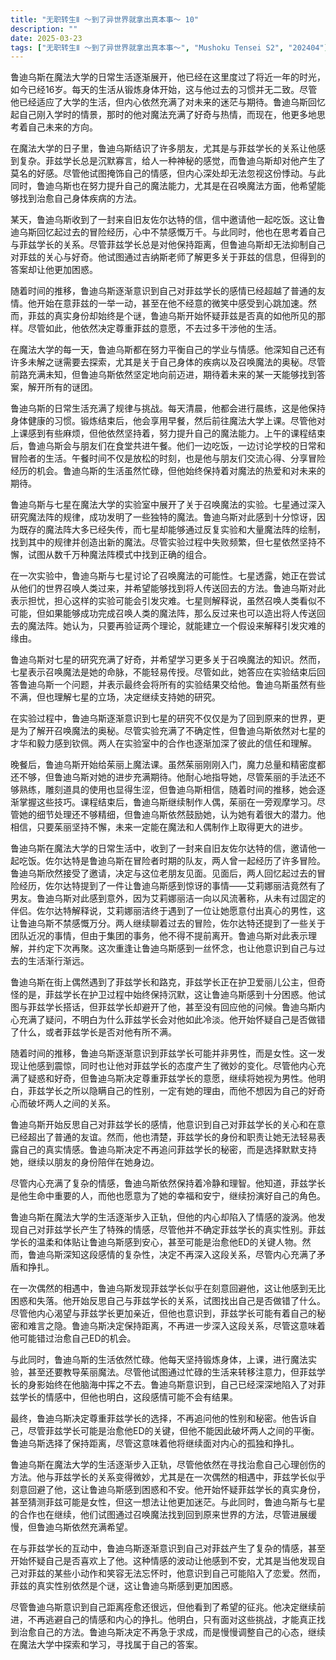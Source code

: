```yaml
---
title: "无职转生Ⅱ ～到了异世界就拿出真本事～ 10"
description: ""
date: 2025-03-23
tags: ["无职转生Ⅱ ～到了异世界就拿出真本事～", "Mushoku Tensei S2", "202404"]
---
```


鲁迪乌斯在魔法大学的日常生活逐渐展开，他已经在这里度过了将近一年的时光，如今已经16岁。每天的生活从锻炼身体开始，这与他过去的习惯并无二致。尽管他已经适应了大学的生活，但内心依然充满了对未来的迷茫与期待。鲁迪乌斯回忆起自己刚入学时的情景，那时的他对魔法充满了好奇与热情，而现在，他更多地思考着自己未来的方向。

在魔法大学的日子里，鲁迪乌斯结识了许多朋友，尤其是与菲兹学长的关系让他感到复杂。菲兹学长总是沉默寡言，给人一种神秘的感觉，而鲁迪乌斯却对他产生了莫名的好感。尽管他试图掩饰自己的情感，但内心深处却无法忽视这份悸动。与此同时，鲁迪乌斯也在努力提升自己的魔法能力，尤其是在召唤魔法方面，他希望能够找到治愈自己身体疾病的方法。

某天，鲁迪乌斯收到了一封来自旧友佐尔达特的信，信中邀请他一起吃饭。这让鲁迪乌斯回忆起过去的冒险经历，心中不禁感慨万千。与此同时，他也在思考着自己与菲兹学长的关系。尽管菲兹学长总是对他保持距离，但鲁迪乌斯却无法抑制自己对菲兹的关心与好奇。他试图通过吉纳斯老师了解更多关于菲兹的信息，但得到的答案却让他更加困惑。

随着时间的推移，鲁迪乌斯逐渐意识到自己对菲兹学长的感情已经超越了普通的友情。他开始在意菲兹的一举一动，甚至在他不经意的微笑中感受到心跳加速。然而，菲兹的真实身份却始终是个谜，鲁迪乌斯开始怀疑菲兹是否真的如他所见的那样。尽管如此，他依然决定尊重菲兹的意愿，不去过多干涉他的生活。

在魔法大学的每一天，鲁迪乌斯都在努力平衡自己的学业与情感。他深知自己还有许多未解之谜需要去探索，尤其是关于自己身体的疾病以及召唤魔法的奥秘。尽管前路充满未知，但鲁迪乌斯依然坚定地向前迈进，期待着未来的某一天能够找到答案，解开所有的谜团。

鲁迪乌斯的日常生活充满了规律与挑战。每天清晨，他都会进行晨练，这是他保持身体健康的习惯。锻炼结束后，他会享用早餐，然后前往魔法大学上课。尽管他对上课感到有些麻烦，但他依然坚持着，努力提升自己的魔法能力。上午的课程结束后，鲁迪乌斯会与朋友们在食堂共进午餐。他们一边吃饭，一边讨论学校的日常和冒险者的生活。午餐时间不仅是放松的时刻，也是他与朋友们交流心得、分享冒险经历的机会。鲁迪乌斯的生活虽然忙碌，但他始终保持着对魔法的热爱和对未来的期待。

鲁迪乌斯与七星在魔法大学的实验室中展开了关于召唤魔法的实验。七星通过深入研究魔法阵的规律，成功发明了一些独特的魔法。鲁迪乌斯对此感到十分惊讶，因为既存的魔法阵大多已经失传，而七星却能够通过反复实验和大量魔法阵的绘制，找到其中的规律并创造出新的魔法。尽管实验过程中失败频繁，但七星依然坚持不懈，试图从数千万种魔法阵模式中找到正确的组合。

在一次实验中，鲁迪乌斯与七星讨论了召唤魔法的可能性。七星透露，她正在尝试从他们的世界召唤人类过来，并希望能够找到将人传送回去的方法。鲁迪乌斯对此表示担忧，担心这样的实验可能会引发灾难。七星则解释说，虽然召唤人类看似不可能，但如果能够成功完成召唤人类的魔法阵，那么反过来也可以造出将人传送回去的魔法阵。她认为，只要再验证两个理论，就能建立一个假设来解释引发灾难的缘由。

鲁迪乌斯对七星的研究充满了好奇，并希望学习更多关于召唤魔法的知识。然而，七星表示召唤魔法是她的命脉，不能轻易传授。尽管如此，她答应在实验结束后回答鲁迪乌斯一个问题，并表示最终会将所有的实验结果交给他。鲁迪乌斯虽然有些不满，但也理解七星的立场，决定继续支持她的研究。

在实验过程中，鲁迪乌斯逐渐意识到七星的研究不仅仅是为了回到原来的世界，更是为了解开召唤魔法的奥秘。尽管实验充满了不确定性，但鲁迪乌斯依然对七星的才华和毅力感到钦佩。两人在实验室中的合作也逐渐加深了彼此的信任和理解。

晚餐后，鲁迪乌斯开始给茱丽上魔法课。虽然茱丽刚刚入门，魔力总量和精密度都还不够，但鲁迪乌斯对她的进步充满期待。他耐心地指导她，尽管茱丽的手法还不够熟练，雕刻道具的使用也显得生涩，但鲁迪乌斯相信，随着时间的推移，她会逐渐掌握这些技巧。课程结束后，鲁迪乌斯继续制作人偶，茱丽在一旁观摩学习。尽管她的细节处理还不够精细，但鲁迪乌斯依然鼓励她，认为她有着很大的潜力。他相信，只要茱丽坚持不懈，未来一定能在魔法和人偶制作上取得更大的进步。

鲁迪乌斯在魔法大学的日常生活中，收到了一封来自旧友佐尔达特的信，邀请他一起吃饭。佐尔达特是鲁迪乌斯在冒险者时期的队友，两人曾一起经历了许多冒险。鲁迪乌斯欣然接受了邀请，决定与这位老朋友见面。见面后，两人回忆起过去的冒险经历，佐尔达特提到了一件让鲁迪乌斯感到惊讶的事情——艾莉娜丽洁竟然有了男友。鲁迪乌斯对此感到意外，因为艾莉娜丽洁一向以风流著称，从未有过固定的伴侣。佐尔达特解释说，艾莉娜丽洁终于遇到了一位让她愿意付出真心的男性，这让鲁迪乌斯不禁感慨万分。两人继续聊着过去的冒险，佐尔达特还提到了一些关于团队近况的事情，但由于集团的事务，他不得不提前离开。鲁迪乌斯对此表示理解，并约定下次再聚。这次重逢让鲁迪乌斯感到一丝怀念，也让他意识到自己与过去的生活渐行渐远。

鲁迪乌斯在街上偶然遇到了菲兹学长和路克，菲兹学长正在护卫爱丽儿公主，但奇怪的是，菲兹学长在护卫过程中始终保持沉默，这让鲁迪乌斯感到十分困惑。他试图与菲兹学长搭话，但菲兹学长却避开了他，甚至没有回应他的问候。鲁迪乌斯内心充满了疑问，不明白为什么菲兹学长会对他如此冷淡。他开始怀疑自己是否做错了什么，或者菲兹学长是否对他有所不满。

随着时间的推移，鲁迪乌斯逐渐意识到菲兹学长可能并非男性，而是女性。这一发现让他感到震惊，同时也让他对菲兹学长的态度产生了微妙的变化。尽管他内心充满了疑惑和好奇，但鲁迪乌斯决定尊重菲兹学长的意愿，继续将她视为男性。他明白，菲兹学长之所以隐瞒自己的性别，一定有她的理由，而他不想因为自己的好奇心而破坏两人之间的关系。

鲁迪乌斯开始反思自己对菲兹学长的感情，他意识到自己对菲兹学长的关心和在意已经超出了普通的友谊。然而，他也清楚，菲兹学长的身份和职责让她无法轻易表露自己的真实情感。鲁迪乌斯决定不再追问菲兹学长的秘密，而是选择默默支持她，继续以朋友的身份陪伴在她身边。

尽管内心充满了复杂的情感，鲁迪乌斯依然保持着冷静和理智。他知道，菲兹学长是他生命中重要的人，而他也愿意为了她的幸福和安宁，继续扮演好自己的角色。

鲁迪乌斯在魔法大学的生活逐渐步入正轨，但他的内心却陷入了情感的漩涡。他发现自己对菲兹学长产生了特殊的情感，尽管他并不确定菲兹学长的真实性别。菲兹学长的温柔和体贴让鲁迪乌斯感到安心，甚至可能是治愈他ED的关键人物。然而，鲁迪乌斯深知这段感情的复杂性，决定不再深入这段关系，尽管内心充满了矛盾和挣扎。

在一次偶然的相遇中，鲁迪乌斯发现菲兹学长似乎在刻意回避他，这让他感到无比困惑和失落。他开始反思自己与菲兹学长的关系，试图找出自己是否做错了什么。尽管他内心渴望与菲兹学长更加亲近，但他也意识到，菲兹学长可能有着自己的秘密和难言之隐。鲁迪乌斯决定保持距离，不再进一步深入这段关系，尽管这意味着他可能错过治愈自己ED的机会。

与此同时，鲁迪乌斯的生活依然忙碌。他每天坚持锻炼身体，上课，进行魔法实验，甚至还要教导茱丽魔法。尽管他试图通过忙碌的生活来转移注意力，但菲兹学长的身影始终在他脑海中挥之不去。鲁迪乌斯意识到，自己已经深深地陷入了对菲兹学长的情感中，但他也明白，这段感情可能不会有结果。

最终，鲁迪乌斯决定尊重菲兹学长的选择，不再追问他的性别和秘密。他告诉自己，尽管菲兹学长可能是治愈他ED的关键，但他不能因此破坏两人之间的平衡。鲁迪乌斯选择了保持距离，尽管这意味着他将继续面对内心的孤独和挣扎。

鲁迪乌斯在魔法大学的生活逐渐步入正轨，尽管他依然在寻找治愈自己心理创伤的方法。他与菲兹学长的关系变得微妙，尤其是在一次偶然的相遇中，菲兹学长似乎刻意回避了他，这让鲁迪乌斯感到困惑和不安。他开始怀疑菲兹学长的真实身份，甚至猜测菲兹可能是女性，但这一想法让他更加迷茫。与此同时，鲁迪乌斯与七星的合作也在继续，他们试图通过召唤魔法找到回到原来世界的方法，尽管进展缓慢，但鲁迪乌斯依然充满希望。

在与菲兹学长的互动中，鲁迪乌斯逐渐意识到自己对菲兹产生了复杂的情感，甚至开始怀疑自己是否喜欢上了他。这种情感的波动让他感到不安，尤其是当他发现自己对菲兹的某些小动作和笑容无法忘怀时，他意识到自己可能陷入了恋爱。然而，菲兹的真实性别依然是个谜，这让鲁迪乌斯感到更加困惑。

尽管鲁迪乌斯意识到自己距离痊愈还很远，但他看到了希望的征兆。他决定继续前进，不再逃避自己的情感和内心的挣扎。他明白，只有面对这些挑战，才能真正找到治愈自己的方法。鲁迪乌斯决定不再急于求成，而是慢慢调整自己的心态，继续在魔法大学中探索和学习，寻找属于自己的答案。